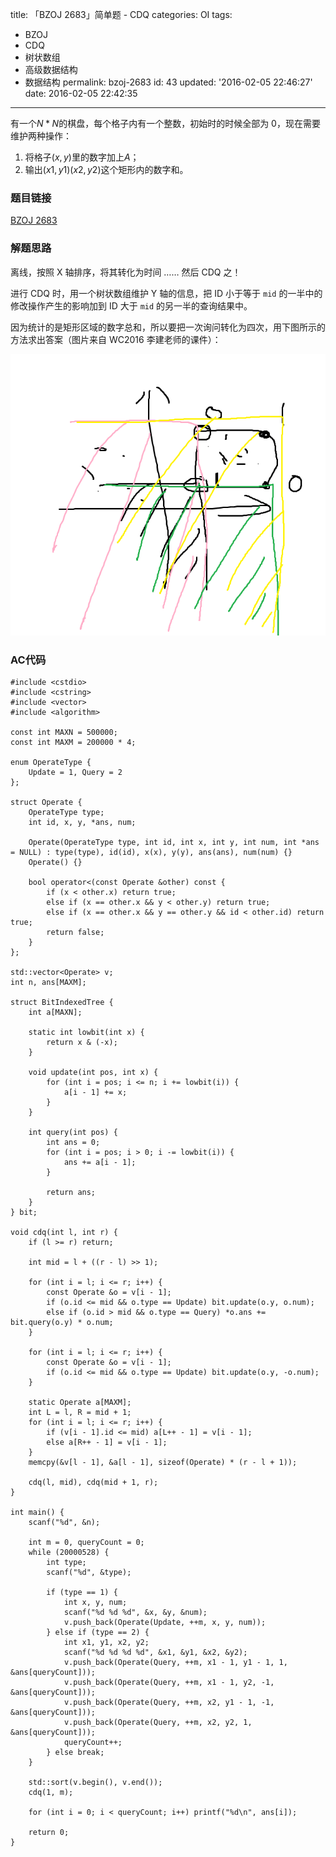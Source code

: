 title: 「BZOJ 2683」简单题 - CDQ
categories: OI
tags: 
  - BZOJ
  - CDQ
  - 树状数组
  - 高级数据结构
  - 数据结构
permalink: bzoj-2683
id: 43
updated: '2016-02-05 22:46:27'
date: 2016-02-05 22:42:35
---

有一个$N*N$的棋盘，每个格子内有一个整数，初始时的时候全部为 0，现在需要维护两种操作：

1. 将格子$(x,y)$里的数字加上$A$；
2. 输出$(x1,y1)(x2,y2)$这个矩形内的数字和。

<!-- more -->

### 题目链接
[BZOJ 2683](http://www.lydsy.com/JudgeOnline/problem.php?id=2683)

### 解题思路
离线，按照 X 轴排序，将其转化为时间 …… 然后 CDQ 之！

进行 CDQ 时，用一个树状数组维护 Y 轴的信息，把 ID 小于等于 `mid` 的一半中的修改操作产生的影响加到 ID 大于 `mid` 的另一半的查询结果中。

因为统计的是矩形区域的数字总和，所以要把一次询问转化为四次，用下图所示的方法求出答案（图片来自 WC2016 李建老师的课件）：

![cdq](bzoj-2683/cdq.png)

### AC代码
<!-- c++ -->
```
#include <cstdio>
#include <cstring>
#include <vector>
#include <algorithm>

const int MAXN = 500000;
const int MAXM = 200000 * 4;

enum OperateType {
	Update = 1, Query = 2
};

struct Operate {
	OperateType type;
	int id, x, y, *ans, num;

	Operate(OperateType type, int id, int x, int y, int num, int *ans = NULL) : type(type), id(id), x(x), y(y), ans(ans), num(num) {}
	Operate() {}

	bool operator<(const Operate &other) const {
		if (x < other.x) return true;
		else if (x == other.x && y < other.y) return true;
		else if (x == other.x && y == other.y && id < other.id) return true;
		return false;
	}
};

std::vector<Operate> v;
int n, ans[MAXM];

struct BitIndexedTree {
	int a[MAXN];

	static int lowbit(int x) {
		return x & (-x);
	}

	void update(int pos, int x) {
		for (int i = pos; i <= n; i += lowbit(i)) {
			a[i - 1] += x;
		}
	}

	int query(int pos) {
		int ans = 0;
		for (int i = pos; i > 0; i -= lowbit(i)) {
			ans += a[i - 1];
		}

		return ans;
	}
} bit;

void cdq(int l, int r) {
	if (l >= r) return;

	int mid = l + ((r - l) >> 1);

	for (int i = l; i <= r; i++) {
		const Operate &o = v[i - 1];
		if (o.id <= mid && o.type == Update) bit.update(o.y, o.num);
		else if (o.id > mid && o.type == Query) *o.ans += bit.query(o.y) * o.num;
	}

	for (int i = l; i <= r; i++) {
		const Operate &o = v[i - 1];
		if (o.id <= mid && o.type == Update) bit.update(o.y, -o.num);
	}

	static Operate a[MAXM];
	int L = l, R = mid + 1;
	for (int i = l; i <= r; i++) {
		if (v[i - 1].id <= mid) a[L++ - 1] = v[i - 1];
		else a[R++ - 1] = v[i - 1];
	}
	memcpy(&v[l - 1], &a[l - 1], sizeof(Operate) * (r - l + 1));

	cdq(l, mid), cdq(mid + 1, r);
}

int main() {
	scanf("%d", &n);

	int m = 0, queryCount = 0;
	while (20000528) {
		int type;
		scanf("%d", &type);

		if (type == 1) {
			int x, y, num;
			scanf("%d %d %d", &x, &y, &num);
			v.push_back(Operate(Update, ++m, x, y, num));
		} else if (type == 2) {
			int x1, y1, x2, y2;
			scanf("%d %d %d %d", &x1, &y1, &x2, &y2);
			v.push_back(Operate(Query, ++m, x1 - 1, y1 - 1, 1, &ans[queryCount]));
			v.push_back(Operate(Query, ++m, x1 - 1, y2, -1, &ans[queryCount]));
			v.push_back(Operate(Query, ++m, x2, y1 - 1, -1, &ans[queryCount]));
			v.push_back(Operate(Query, ++m, x2, y2, 1, &ans[queryCount]));
			queryCount++;
		} else break;
	}

	std::sort(v.begin(), v.end());
	cdq(1, m);

	for (int i = 0; i < queryCount; i++) printf("%d\n", ans[i]);

	return 0;
}
```

